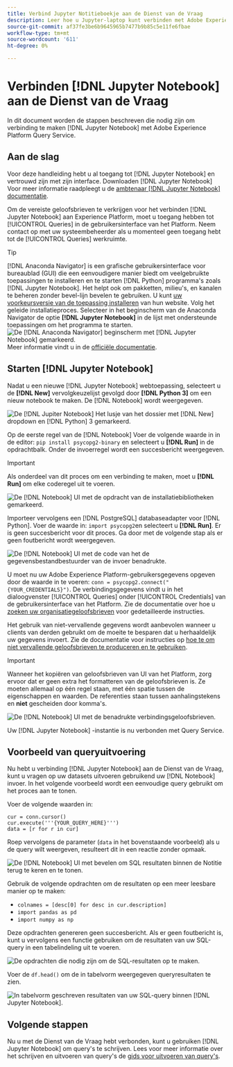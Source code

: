 ```yaml
---
title: Verbind Jupyter Notitieboekje aan de Dienst van de Vraag
description: Leer hoe u Jupyter-laptop kunt verbinden met Adobe Experience Platform Query Service.
source-git-commit: af37fe3be6b9645965b7477b9b85c5e11fe6fbae
workflow-type: tm+mt
source-wordcount: '611'
ht-degree: 0%

---
```


# Verbinden [!DNL Jupyter Notebook] aan de Dienst van de Vraag

In dit document worden de stappen beschreven die nodig zijn om verbinding te maken [!DNL Jupyter Notebook] met Adobe Experience Platform Query Service.

## Aan de slag

Voor deze handleiding hebt u al toegang tot [!DNL Jupyter Notebook] en vertrouwd zijn met zijn interface. Downloaden [!DNL Jupyter Notebook] Voor meer informatie raadpleegt u de [ambtenaar [!DNL Jupyter Notebook] documentatie](https://jupyter.org/).

Om de vereiste geloofsbrieven te verkrijgen voor het verbinden [!DNL Jupyter Notebook] aan Experience Platform, moet u toegang hebben tot [!UICONTROL Queries] in de gebruikersinterface van het Platform. Neem contact op met uw systeembeheerder als u momenteel geen toegang hebt tot de [!UICONTROL Queries] werkruimte.

>[!TIP]
>
>[!DNL Anaconda Navigator] is een grafische gebruikersinterface voor bureaublad (GUI) die een eenvoudigere manier biedt om veelgebruikte toepassingen te installeren en te starten [!DNL Python] programma&#39;s zoals [!DNL Jupyter Notebook]. Het helpt ook om pakketten, milieu&#39;s, en kanalen te beheren zonder bevel-lijn bevelen te gebruiken.
>U kunt [uw voorkeursversie van de toepassing installeren](https://docs.anaconda.com/anaconda/install/) van hun website.
>Volg het geleide installatieproces. Selecteer in het beginscherm van de Anaconda Navigator de optie **[!DNL Jupyter Notebook]** in de lijst met ondersteunde toepassingen om het programma te starten.
>![De [!DNL Anaconda Navigator] beginscherm met [!DNL Jupyter Notebook] gemarkeerd.](../images/clients/jupyter-notebook/anaconda-navigator-home.png)
>Meer informatie vindt u in de [officiële documentatie](https://docs.anaconda.com/anaconda/navigator/).

## Starten [!DNL Jupyter Notebook]

Nadat u een nieuwe [!DNL Jupyter Notebook] webtoepassing, selecteert u de **[!DNL New]** vervolgkeuzelijst gevolgd door **[!DNL Python 3]** om een nieuw notebook te maken. De [!DNL Notebook] wordt weergegeven.

![De [!DNL Jupiter Notebook] Het lusje van het dossier met [!DNL New] dropdown en [!DNL Python] 3 gemarkeerd.](../images/clients/jupyter-notebook/new-notebook.png)

Op de eerste regel van de [!DNL Notebook] Voer de volgende waarde in in de editor: `pip install psycopg2-binary` en selecteert u **[!DNL Run]** in de opdrachtbalk. Onder de invoerregel wordt een succesbericht weergegeven.

>[!IMPORTANT]
>
>Als onderdeel van dit proces om een verbinding te maken, moet u **[!DNL Run]** om elke coderegel uit te voeren.

![De [!DNL Notebook] UI met de opdracht van de installatiebibliotheken gemarkeerd.](../images/clients/jupyter-notebook/install-library.png)

Importeer vervolgens een [!DNL PostgreSQL] databaseadapter voor [!DNL Python]. Voer de waarde in: `import psycopg2`en selecteert u **[!DNL Run]**. Er is geen succesbericht voor dit proces. Ga door met de volgende stap als er geen foutbericht wordt weergegeven.

![De [!DNL Notebook] UI met de code van het de gegevensbestandbestuurder van de invoer benadrukte.](../images/clients/jupyter-notebook/import-dbdriver.png)

U moet nu uw Adobe Experience Platform-gebruikersgegevens opgeven door de waarde in te voeren: `conn = psycopg2.connect("{YOUR_CREDENTIALS}")`. De verbindingsgegevens vindt u in het dialoogvenster [!UICONTROL Queries] onder [!UICONTROL Credentials] van de gebruikersinterface van het Platform. Zie de documentatie over hoe u [zoeken uw organisatiegeloofsbrieven](../ui/credentials.md) voor gedetailleerde instructies.

Het gebruik van niet-vervallende gegevens wordt aanbevolen wanneer u clients van derden gebruikt om de moeite te besparen dat u herhaaldelijk uw gegevens invoert. Zie de documentatie voor instructies op [hoe te om niet vervallende geloofsbrieven te produceren en te gebruiken](../ui/credentials.md#non-expiring-credentials).

>[!IMPORTANT]
>
>Wanneer het kopiëren van geloofsbrieven van UI van het Platform, zorg ervoor dat er geen extra het formatteren van de geloofsbrieven is. Ze moeten allemaal op één regel staan, met één spatie tussen de eigenschappen en waarden. De referenties staan tussen aanhalingstekens en **niet** gescheiden door komma&#39;s.

![De [!DNL Notebook] UI met de benadrukte verbindingsgeloofsbrieven.](../images/clients/jupyter-notebook/provide-credentials.png)

Uw [!DNL Jupyter Notebook] -instantie is nu verbonden met Query Service.

## Voorbeeld van queryuitvoering

Nu hebt u verbinding [!DNL Jupyter Notebook] aan de Dienst van de Vraag, kunt u vragen op uw datasets uitvoeren gebruikend uw [!DNL Notebook] invoer. In het volgende voorbeeld wordt een eenvoudige query gebruikt om het proces aan te tonen.

Voer de volgende waarden in:

```console
cur = conn.cursor()
cur.execute('''{YOUR_QUERY_HERE}''')
data = [r for r in cur]
```

Roep vervolgens de parameter (`data` in het bovenstaande voorbeeld) als u de query wilt weergeven, resulteert dit in een reactie zonder opmaak.

![De [!DNL Notebook] UI met bevelen om SQL resultaten binnen de Notitie terug te keren en te tonen.](../images/clients/jupyter-notebook/example-query.png)

Gebruik de volgende opdrachten om de resultaten op een meer leesbare manier op te maken:

- `colnames = [desc[0] for desc in cur.description]`
- `import pandas as pd`
- `import numpy as np`

Deze opdrachten genereren geen succesbericht. Als er geen foutbericht is, kunt u vervolgens een functie gebruiken om de resultaten van uw SQL-query in een tabelindeling uit te voeren.

![De opdrachten die nodig zijn om de SQL-resultaten op te maken.](../images/clients/jupyter-notebook/format-results-commands.png)

Voer de `df.head()` om de in tabelvorm weergegeven queryresultaten te zien.

![In tabelvorm geschreven resultaten van uw SQL-query binnen [!DNL Jupyter Notebook].](../images/clients/jupyter-notebook/format-results-output.png)

## Volgende stappen

Nu u met de Dienst van de Vraag hebt verbonden, kunt u gebruiken [!DNL Jupyter Notebook] om query&#39;s te schrijven. Lees voor meer informatie over het schrijven en uitvoeren van query&#39;s de [gids voor uitvoeren van query&#39;s](../best-practices/writing-queries.md).

